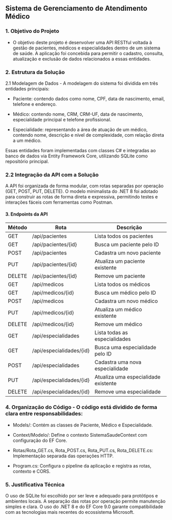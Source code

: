 ## Sistema de Gerenciamento de Atendimento Médico

### 1. Objetivo do Projeto
 - O objetivo deste projeto é desenvolver uma API RESTful voltada à gestão de pacientes, médicos e especialidades dentro de um sistema de saúde. A aplicação foi concebida para permitir o cadastro, consulta, atualização e exclusão de dados relacionados a essas entidades.

### 2. Estrutura da Solução

2.1 Modelagem de Dados - A modelagem do sistema foi dividida em três entidades principais:

 - Paciente: contendo dados como nome, CPF, data de nascimento, email, telefone e endereço.

 - Médico: contendo nome, CRM, CRM-UF, data de nascimento, especialidade principal e telefone profissional.

 - Especialidade: representando a área de atuação de um médico, contendo nome, descrição e nível de complexidade, com relação direta a um médico.

Essas entidades foram implementadas com classes C# e integradas ao banco de dados via Entity Framework Core, utilizando SQLite como repositório principal.

### 2.2 Integração da API com a Solução
A API foi organizada de forma modular, com rotas separadas por operação (GET, POST, PUT, DELETE). O modelo minimalista do .NET 8 foi adotado para construir as rotas de forma direta e expressiva, permitindo testes e interações fáceis com ferramentas como Postman.

#### 3. Endpoints da API

| Método  | Rota                         | Descrição                            |
|---------|------------------------------|----------------------------------------|
| GET     | /api/pacientes               | Lista todos os pacientes              |
| GET     | /api/pacientes/{id}          | Busca um paciente pelo ID             |
| POST    | /api/pacientes               | Cadastra um novo paciente             |
| PUT     | /api/pacientes/{id}          | Atualiza um paciente existente        |
| DELETE  | /api/pacientes/{id}          | Remove um paciente                    |
| GET     | /api/medicos                 | Lista todos os médicos                |
| GET     | /api/medicos/{id}            | Busca um médico pelo ID               |
| POST    | /api/medicos                 | Cadastra um novo médico               |
| PUT     | /api/medicos/{id}            | Atualiza um médico existente          |
| DELETE  | /api/medicos/{id}            | Remove um médico                      |
| GET     | /api/especialidades          | Lista todas as especialidades         |
| GET     | /api/especialidades/{id}     | Busca uma especialidade pelo ID       |
| POST    | /api/especialidades          | Cadastra uma nova especialidade       |
| PUT     | /api/especialidades/{id}     | Atualiza uma especialidade existente  |
| DELETE  | /api/especialidades/{id}     | Remove uma especialidade              |

### 4. Organização do Código - O código está dividido de forma clara entre responsabilidades:

 - Models/: Contém as classes de Paciente, Médico e Especialidade.

 - Context/Modelo/: Define o contexto SistemaSaudeContext com configuração do EF Core.

 - Rotas/Rota_GET.cs, Rota_POST.cs, Rota_PUT.cs, Rota_DELETE.cs: Implementação separada das operações HTTP.

 - Program.cs: Configura o pipeline da aplicação e registra as rotas, contexto e CORS.

### 5. Justificativa Técnica
O uso de SQLite foi escolhido por ser leve e adequado para protótipos e ambientes locais. A separação das rotas por operação permite manutenção simples e clara. O uso do .NET 8 e do EF Core 9.0 garante compatibilidade com as tecnologias mais recentes do ecossistema Microsoft.
